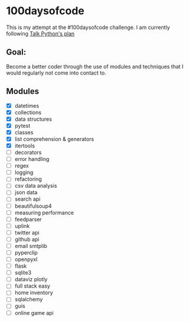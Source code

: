 100daysofcode
=====

This is my attempt at the #100daysofcode challenge. I am currently
following [Talk Python's plan](https://github.com/talkpython/100daysofcode-with-python-course)

## Goal:
Become a better coder through the use of modules and techniques that I would regularly not come into contact to.

## Modules

- [x] datetimes
- [x] collections
- [x] data structures
- [x] pytest
- [x] classes
- [x] list comprehension & generators
- [x] itertools
- [ ] decorators
- [ ] error handling
- [ ] regex
- [ ] logging
- [ ] refactoring
- [ ] csv data analysis
- [ ] json data
- [ ] search api
- [ ] beautifulsoup4
- [ ] measuring performance
- [ ] feedparser
- [ ] uplink
- [ ] twitter api
- [ ] github api
- [ ] email smtplib
- [ ] pyperclip
- [ ] openpyxl
- [ ] flask
- [ ] sqlite3
- [ ] dataviz plotly
- [ ] full stack easy
- [ ] home inventory
- [ ] sqlalchemy
- [ ] guis
- [ ] online game api
